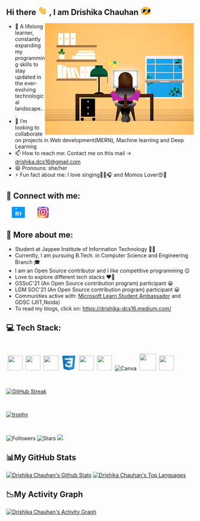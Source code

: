## Hi there <img src="https://github.com/drishika2002/drishika2002/blob/main/images_gifs/Hi.gif" width="25"> , I am Drishika Chauhan <img src="https://github.com/drishika2002/drishika2002/blob/main/images_gifs/emoji.gif" width="28">
<!--
**drishika2002/drishika2002** is a ✨ _special_ ✨ repository because its `README.md` (this file) appears on your GitHub profile.
-->


<img src="https://github.com/drishika2002/drishika2002/blob/main/images_gifs/gif1.gif" align = "right">

- 🌱 A lifelong learner, constantly expanding my programming skills to stay updated in the ever-evolving technological landscape...
- 👯 I’m looking to collaborate on projects in Web development(MERN), Machine learning and Deep Learning
- 📫 How to reach me: Contact me on this mail -> drishika.dcs16@gmail.com
- 😄 Pronouns: she/her
- ⚡ Fun fact about me: I love singing🎤🎶🎧 and Momos Lover😍🤣


## 📱 Connect with me:

<a href="https://www.linkedin.com/in/drishika-chauhan-647254206/"><img src="https://github.com/drishika2002/drishika2002/blob/main/images_gifs/linkedin.gif" width="35" height = "30" hspace="15"></a>
<a href ="https://www.instagram.com/drishika_dc16/"> <img src="https://github.com/drishika2002/drishika2002/blob/main/images_gifs/instagram-logo-gif-9.gif" width="30" hspace="15"></a>


## 👧 More about me:

- Student at Jaypee Institute of Information Technology 👩‍🎓
- Currently, I am pursuing B.Tech. in Computer Science and Engineering Branch 🎓
- I am an Open Source contributor and I like competitive programming 😉
- Love to explore different tech stacks ♥🤩
- GSSoC'21 (An Open Source contribution program) participant 😀 
- LGM SOC'21 (An Open Source contribution program) participant 😀 
- Communities active with: <a href= "https://studentambassadors.microsoft.com/en-US/profile/119580">Microsoft Learn Student Ambassador</a> and GDSC (JIIT,Noida)
- To read my blogs, click on: https://drishika-dcs16.medium.com/


## 💻 Tech Stack:

<br>

<img src="https://github.com/drishika2002/devicon/blob/master/icons/c/c-original.svg" height = "40" width = "40" hspace = "4"><img src="https://github.com/drishika2002/devicon/blob/master/icons/cplusplus/cplusplus-original.svg" height = "40" width = "40" hspace = "4"><img src="https://github.com/drishika2002/devicon/blob/master/icons/html5/html5-original.svg" height = "40" width = "40" hspace = "4"><img src="https://github.com/devicons/devicon/blob/master/icons/css3/css3-original.svg" height = "40" width = "40" hspace = "4"><img src="https://github.com/drishika2002/devicon/blob/master/icons/visualstudio/visualstudio-plain.svg" height = "40" width = "40" hspace = "4"><img src="https://github.com/drishika2002/devicon/blob/master/icons/git/git-original.svg" height = "40" width = "40" hspace = "4"><img src="https://www.vectorlogo.zone/logos/canva/canva-icon.svg" alt="Canva" width="40" height="40"  hspace = "4"><img src="https://www.vectorlogo.zone/logos/github/github-icon.svg" height = "45" width = "45" hspace = "4"><img src="https://github.com/drishika2002/devicon/blob/master/icons/bootstrap/bootstrap-original.svg" height="40" width="40" hspace="4">


<br>

[![GitHub Streak](https://github-readme-streak-stats.herokuapp.com/?user=drishika2002&theme=radical)](https://git.io/streak-stats)

<br>

[![trophy](https://github-profile-trophy.vercel.app/?username=drishika2002&column=8&theme=discord&no-bg=true)](https://github.com/ryo-ma/github-profile-trophy)

<br>

![Followers](https://img.shields.io/github/followers/drishika2002?style=plastic&color=red&label=FOLLOWERS)
![Stars](https://img.shields.io/github/stars/drishika2002?affiliations=COLLABORATOR&style=plastic&color=blueviolet&label=STARS)
![](https://komarev.com/ghpvc/?username=drishika2002&color=green&style=plastic&label=PROFILE+VIEWS)

## 📊My GitHub Stats

<a href="https://github.com/drishika2002/github-readme-stats"><img alt="Drishika Chauhan's Github Stats" src="https://github-readme-stats.vercel.app/api?username=drishika2002&show_icons=true&count_private=true&theme=tokyonight&hide=stars" /></a>
<a href="https://github.com/drishika2002/github-readme-stats"><img alt="Drishika Chauhan's Top Languages" src="https://github-readme-stats.vercel.app/api/top-langs/?username=drishika2002&count_private=true&layout=compact&theme=tokyonight" /></a>


## 📉My Activity Graph
<a href="https://github.com/drishika2002/github-readme-activity-graph"><img alt="Drishika Chauhan's Activity Graph" src="https://activity-graph.herokuapp.com/graph?username=drishika2002&bg_color=0D1117&color=f0ffff&line=1dacd6&point=ffff99" /></a>

